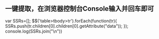 ## 一键提取，在浏览器控制台Console输入并回车即可


var SSRs=[];
$$('table>tbody>tr').forEach(function(tr){
SSRs.push(tr.children[0].children[0].getAttribute("data"));
});
console.log(SSRs.join("\n"))
